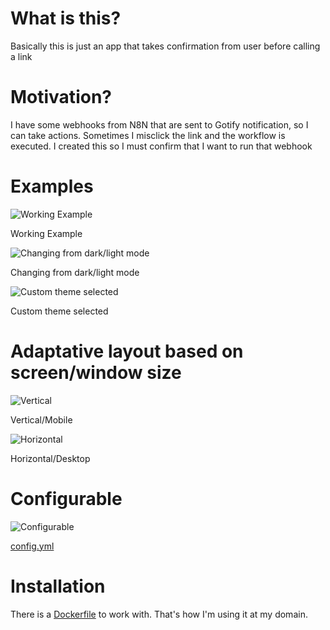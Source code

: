 # What is this?
Basically this is just an app that takes confirmation from user before calling a link

# Motivation?
I have some webhooks from N8N that are sent to Gotify notification, so I can take actions. Sometimes I misclick the link and the workflow is executed. I created this so I must confirm that I want to run that webhook

# Examples
![Working Example](https://raw.githubusercontent.com/lelemm/confirm/main/docs/images/vid1.gif 'Working example')

Working Example

![Changing from dark/light mode](https://raw.githubusercontent.com/lelemm/confirm/main/docs/images/vid2.gif 'Changing from dark/light mode')

Changing from dark/light mode

![Custom theme selected](https://raw.githubusercontent.com/lelemm/confirm/main/docs/images/vid3.gif 'Custom theme selected')

Custom theme selected

# Adaptative layout based on screen/window size

![Vertical](https://raw.githubusercontent.com/lelemm/confirm/main/docs/images/size1.png 'Vertical')

Vertical/Mobile

![Horizontal](https://raw.githubusercontent.com/lelemm/confirm/main/docs/images/size2.png 'Horizontal')

Horizontal/Desktop

# Configurable

![Configurable](https://raw.githubusercontent.com/lelemm/confirm/main/docs/images/config.png 'Configurable')

[config.yml](https://github.com/lelemm/confirm/blob/main/src/config.yml)

# Installation

There is a [Dockerfile](https://github.com/lelemm/confirm/blob/main/src/Dockerfile) to work with. That's how I'm using it at my domain.